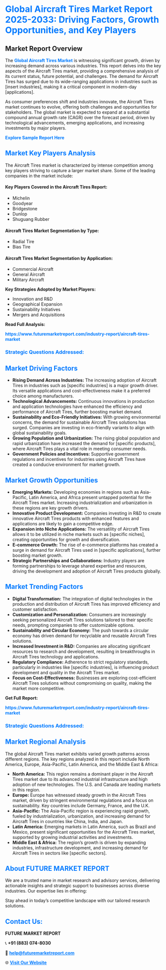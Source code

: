 <h1 style="color: #007BFF;">Global Aircraft Tires Market Report 2025-2033: Driving Factors, Growth Opportunities, and Key Players</h1>

<section id="overview">
<h2>Market Report Overview</h2>
<p>The <a href="https://www.futuremarketreport.com/industry-report/aircraft-tires-market" style="color: #007BFF; text-decoration: none;"><strong>Global Aircraft Tires Market</strong></a> is witnessing significant growth, driven by increasing demand across various industries. This report delves into the key aspects of the Aircraft Tires market, providing a comprehensive analysis of its current status, future potential, and challenges. The demand for Aircraft Tires has surged due to its wide-ranging applications in industries such as [insert industries], making it a critical component in modern-day [applications].</p>
<p>As consumer preferences shift and industries innovate, the Aircraft Tires market continues to evolve, offering both challenges and opportunities for stakeholders. The global market is expected to expand at a substantial compound annual growth rate (CAGR) over the forecast period, driven by technological advancements, emerging applications, and increasing investments by major players.</p>
</section>

<section id="overview">
<p><a href="https://www.futuremarketreport.com/request-sample/reportId=28023" style="color: #007BFF; text-decoration: none;"><strong>Explore Sample Report Here</strong></a></p>
</section>

<section id="key-players">
<h2 style="color: #007BFF;">Market Key Players Analysis</h2>
<p>The Aircraft Tires market is characterized by intense competition among key players striving to capture a larger market share. Some of the leading companies in the market include:</p>
<h4>Key Players Covered in the Aircraft Tires Report:</h4>
<ul><li>Michelin</li><li>Goodyear</li><li>Bridgestone</li><li>Dunlop</li><li>Shuguang Rubber</li></ul>
<h4>Aircraft Tires Market Segmentation by Type:</h4>
<ul><li>Radial Tire</li><li>Bias Tire</li></ul>

<h4>Aircraft Tires Market Segmentation by Application:</h4>
<ul><li>Commercial Aircraft</li><li>General Aircraft</li><li>Military Aircraft</li></ul>
<p><strong>Key Strategies Adopted by Market Players:</strong></p>
<ul>
<li>Innovation and R&D</li>
<li>Geographical Expansion</li>
<li>Sustainability Initiatives</li>
<li>Mergers and Acquisitions</li>
</ul>
</section>

<section>
<p><strong>Read Full Analysis: </strong></p><a href="https://www.futuremarketreport.com/industry-report/aircraft-tires-market" style="color: #007BFF; text-decoration: none;"><strong>https://www.futuremarketreport.com/industry-report/aircraft-tires-market</strong></a>
<h3 style="color: #007BFF;">Strategic Questions Addressed:</h3>
</section>

<section id="driving-factors">
<h2 style="color: #007BFF;">Market Driving Factors</h2>
<ul>
<li><strong>Rising Demand Across Industries:</strong> The increasing adoption of Aircraft Tires in industries such as [specific industries] is a major growth driver. Its versatile applications and cost-effectiveness make it a preferred choice among manufacturers.</li>
<li><strong>Technological Advancements:</strong> Continuous innovations in production and application technologies have enhanced the efficiency and performance of Aircraft Tires, further boosting market demand.</li>
<li><strong>Sustainability and Eco-Friendly Initiatives:</strong> With growing environmental concerns, the demand for sustainable Aircraft Tires solutions has surged. Companies are investing in eco-friendly variants to align with global sustainability goals.</li>
<li><strong>Growing Population and Urbanization:</strong> The rising global population and rapid urbanization have increased the demand for [specific products], where Aircraft Tires plays a vital role in meeting consumer needs.</li>
<li><strong>Government Policies and Incentives:</strong> Supportive government regulations and incentives for industries using Aircraft Tires have created a conducive environment for market growth.</li>
</ul>
</section>

<section id="growth-opportunities">
<h2 style="color: #007BFF;">Market Growth Opportunities</h2>
<ul>
<li><strong>Emerging Markets:</strong> Developing economies in regions such as Asia-Pacific, Latin America, and Africa present untapped potential for the Aircraft Tires market. Increasing industrialization and urbanization in these regions are key growth drivers.</li>
<li><strong>Innovative Product Development:</strong> Companies investing in R&D to create innovative Aircraft Tires products with enhanced features and applications are likely to gain a competitive edge.</li>
<li><strong>Expansion into Niche Applications:</strong> The versatility of Aircraft Tires allows it to be utilized in niche markets such as [specific niches], creating opportunities for growth and diversification.</li>
<li><strong>E-commerce Growth:</strong> The rise of e-commerce platforms has created a surge in demand for Aircraft Tires used in [specific applications], further boosting market growth.</li>
<li><strong>Strategic Partnerships and Collaborations:</strong> Industry players are forming partnerships to leverage shared expertise and resources, driving the development and adoption of Aircraft Tires products globally.</li>
</ul>
</section>

<section id="trending-factors">
<h2 style="color: #007BFF;">Market Trending Factors</h2>
<ul>
<li><strong>Digital Transformation:</strong> The integration of digital technologies in the production and distribution of Aircraft Tires has improved efficiency and customer satisfaction.</li>
<li><strong>Customization and Personalization:</strong> Consumers are increasingly seeking personalized Aircraft Tires solutions tailored to their specific needs, prompting companies to offer customizable options.</li>
<li><strong>Sustainability and Circular Economy:</strong> The push towards a circular economy has driven demand for recyclable and reusable Aircraft Tires solutions.</li>
<li><strong>Increased Investment in R&D:</strong> Companies are allocating significant resources to research and development, resulting in breakthroughs in Aircraft Tires technology and applications.</li>
<li><strong>Regulatory Compliance:</strong> Adherence to strict regulatory standards, particularly in industries like [specific industries], is influencing product development and quality in the Aircraft Tires market.</li>
<li><strong>Focus on Cost-Effectiveness:</strong> Businesses are exploring cost-efficient Aircraft Tires solutions without compromising on quality, making the market more competitive.</li>
</ul>
</section>

<section>
<p><strong>Get Full Report: </strong></p><a href="https://www.futuremarketreport.com/industry-report/aircraft-tires-market" style="color: #007BFF; text-decoration: none;"><strong>https://www.futuremarketreport.com/industry-report/aircraft-tires-market</strong></a>
<h3 style="color: #007BFF;">Strategic Questions Addressed:</h3>
</section>


<section id="regional-analysis">
<h2 style="color: #007BFF;">Market Regional Analysis</h2>
<p>The global Aircraft Tires market exhibits varied growth patterns across different regions. The key regions analyzed in this report include North America, Europe, Asia-Pacific, Latin America, and the Middle East & Africa:</p>
<ul>
<li><strong>North America:</strong> This region remains a dominant player in the Aircraft Tires market due to its advanced industrial infrastructure and high adoption of new technologies. The U.S. and Canada are leading markets in this region.</li>
<li><strong>Europe:</strong> Europe has witnessed steady growth in the Aircraft Tires market, driven by stringent environmental regulations and a focus on sustainability. Key countries include Germany, France, and the U.K.</li>
<li><strong>Asia-Pacific:</strong> The Asia-Pacific region is experiencing rapid growth, fueled by industrialization, urbanization, and increasing demand for Aircraft Tires in countries like China, India, and Japan.</li>
<li><strong>Latin America:</strong> Emerging markets in Latin America, such as Brazil and Mexico, present significant opportunities for the Aircraft Tires market, supported by growing industrial activities and investments.</li>
<li><strong>Middle East & Africa:</strong> The region’s growth is driven by expanding industries, infrastructure development, and increasing demand for Aircraft Tires in sectors like [specific sectors].</li>
</ul>
</section>

<footer>
<h2 style="color: #007BFF;">About FUTURE MARKET REPORT</h2>
<p>We are a trusted name in market research and advisory services, delivering actionable insights and strategic support to businesses across diverse industries. Our expertise lies in offering:</p>

<p>Stay ahead in today’s competitive landscape with our tailored research solutions.</p>

<h2 style="color: #007BFF;">Contact Us:</h2>
<p><strong>FUTURE MARKET REPORT</strong></p>
<p>📞 <strong>+91 (883) 074-8030</strong></p>
<p>📧 <strong><a href="mailto:help@futuremarketreport.com" style="color: #007BFF;">help@futuremarketreport.com</a></strong></p>
<p>🌐 <strong><a href="https://www.futuremarketreport.com/" style="color: #007BFF;">Visit Our Website</a></strong></p>
</footer>